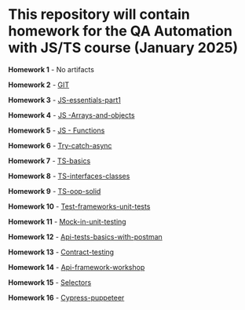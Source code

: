# This repository will contain homework for the QA Automation with JS/TS course (January 2025)

**Homework 1** - No artifacts

**Homework 2** - [GIT](https://github.com/leogasmus/R_D-QA-Auto-TS-1/pull/1)

**Homework 3** - [JS-essentials-part1](https://github.com/leogasmus/R_D-QA-Auto-TS-1/pull/4)

**Homework 4** - [JS -Arrays-and-objects](https://github.com/leogasmus/R_D-QA-Auto-TS-1/pull/5)

**Homework 5** - [JS - Functions](https://github.com/leogasmus/R_D-QA-Auto-TS-1/pull/6)

**Homework 6** - [Try-catch-async](https://github.com/leogasmus/R_D-QA-Auto-TS-1/pull/7)

**Homework 7** - [TS-basics](https://github.com/leogasmus/R_D-QA-Auto-TS-1/pull/8)

**Homework 8** - [TS-interfaces-classes](https://github.com/leogasmus/R_D-QA-Auto-TS-1/pull/9)

**Homework 9** - [TS-oop-solid](https://github.com/leogasmus/R_D-QA-Auto-TS-1/pull/10)

**Homework 10** - [Test-frameworks-unit-tests](https://github.com/leogasmus/R_D-QA-Auto-TS-1/pull/11)

**Homework 11** - [Mock-in-unit-testing](https://github.com/leogasmus/R_D-QA-Auto-TS-1/pull/12)

**Homework 12** - [Api-tests-basics-with-postman](https://github.com/leogasmus/R_D-QA-Auto-TS-1/pull/13)

**Homework 13** - [Contract-testing](https://github.com/leogasmus/R_D-QA-Auto-TS-1/pull/14)

**Homework 14** - [Api-framework-workshop](https://github.com/leogasmus/R_D-QA-Auto-TS-1/pull/16)

**Homework 15** - [Selectors](https://github.com/leogasmus/R_D-QA-Auto-TS-1/pull/15)

**Homework 16** - [Cypress-puppeteer](https://github.com/leogasmus/R_D-QA-Auto-TS-1/pull/18)
